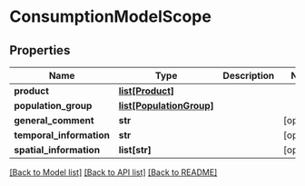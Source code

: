 # ConsumptionModelScope

## Properties
Name | Type | Description | Notes
------------ | ------------- | ------------- | -------------
**product** | [**list[Product]**](Product.md) |  | 
**population_group** | [**list[PopulationGroup]**](PopulationGroup.md) |  | 
**general_comment** | **str** |  | [optional] 
**temporal_information** | **str** |  | [optional] 
**spatial_information** | **list[str]** |  | [optional] 

[[Back to Model list]](../README.md#documentation-for-models) [[Back to API list]](../README.md#documentation-for-api-endpoints) [[Back to README]](../README.md)

